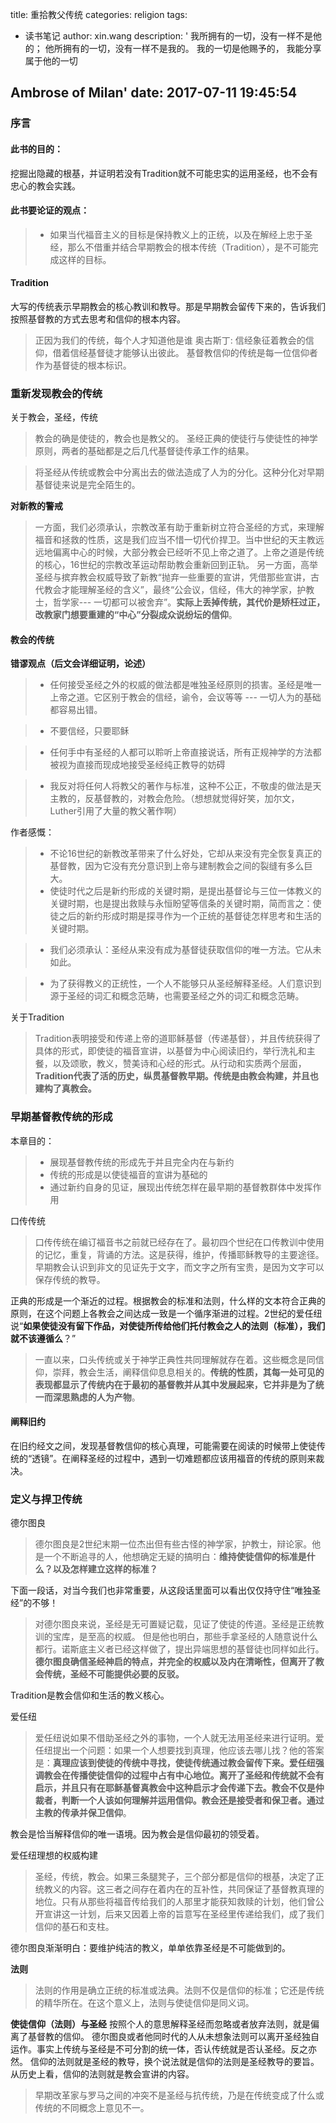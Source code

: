 title: 重拾教父传统
categories: religion
tags:
  - 读书笔记
author: xin.wang
description: '
我所拥有的一切，没有一样不是他的；
他所拥有的一切，没有一样不是我的。
我的一切是他赐予的，
我能分享属于他的一切

Ambrose of Milan'
date: 2017-07-11 19:45:54
-------
### 序言

#### 此书的目的：
挖掘出隐藏的根基，并证明若没有Tradition就不可能忠实的运用圣经，也不会有忠心的教会实践。

#### 此书要论证的观点：
> * 如果当代福音主义的目标是保持教义上的正统，以及在解经上忠于圣经，那么不借重并结合早期教会的根本传统（Tradition），是不可能完成这样的目标。


#### Tradition
大写的传统表示早期教会的核心教训和教导。那是早期教会留传下来的，告诉我们按照基督教的方式去思考和信仰的根本内容。
> 正因为我们的传统，每个人才知道他是谁
> 奥古斯丁:
信经象征着教会的信仰，借着信经基督徒才能够认出彼此。
基督教信仰的传统是每一位信仰者作为基督徒的根本标识。

### 重新发现教会的传统

关于教会，圣经，传统
> 教会的确是使徒的，教会也是教父的。
圣经正典的使徒行与使徒性的神学原则，两者的基础都是之后几代基督徒传承工作的结果。

> 将圣经从传统或教会中分离出去的做法造成了人为的分化。这种分化对早期基督徒来说是完全陌生的。

**对新教的警戒**
> 一方面，我们必须承认，宗教改革有助于重新树立符合圣经的方式，来理解福音和拯救的性质，这是我们应当不惜一切代价捍卫。当中世纪的天主教远远地偏离中心的时候，大部分教会已经听不见上帝之道了。上帝之道是传统的核心，16世纪的宗教改革运动帮助教会重新回到正轨。
另一方面，高举圣经与摈弃教会权威导致了新教“抛弃一些重要的宣讲，凭借那些宣讲，古代教会才能理解圣经的含义”，最终“公会议，信经，伟大的神学家，护教士，哲学家--- 一切都可以被舍弃”。**实际上丢掉传统，其代价是矫枉过正，改教家门想要重建的“中心”分裂成众说纷坛的信仰**。

#### 教会的传统

**错谬观点（后文会详细证明，论述）**
> * 任何接受圣经之外的权威的做法都是唯独圣经原则的损害。圣经是唯一上帝之道。它区别于教会的信经，谕令，会议等等 --- 一切人为的基础都容易出错。

> * 不要信经，只要耶稣

> * 任何手中有圣经的人都可以聆听上帝直接说话，所有正规神学的方法都被视为直接而现成地接受圣经纯正教导的妨碍

> * 我反对将任何人将教父的著作与标准，这种不公正，不敬虔的做法是天主教的，反基督教的，对教会危险。（想想就觉得好笑，加尔文，Luther引用了大量的教父著作啊）

作者感慨：
> * 不论16世纪的新教改革带来了什么好处，它却从来没有完全恢复真正的基督教，因为它没有充分意识到上帝与建制教会之间的裂缝有多么巨大。
> * 使徒时代之后是新约形成的关键时期，是提出基督论与三位一体教义的关键时期，也是提出救赎与永恒盼望等信条的关键时期，简而言之：使徒之后的新约形成时期是探寻作为一个正统的基督徒怎样思考和生活的关键时期。

> * 我们必须承认：圣经从来没有成为基督徒获取信仰的唯一方法。它从未如此。

> * 为了获得教义的正统性，一个人不能够只从圣经解释圣经。人们意识到源于圣经的词汇和概念范畴，也需要圣经之外的词汇和概念范畴。

关于Tradition
> Tradition表明接受和传递上帝的道耶稣基督（传递基督），并且传统获得了具体的形式，即使徒的福音宣讲，以基督为中心阅读旧约，举行洗礼和主餐，以及颂歌，教义，赞美诗和心经的形式。从行动和实质两个层面，**Tradition代表了活的历史，纵贯基督教早期。传统是由教会构建，并且也建构了真教会。**

### 早期基督教传统的形成
本章目的：
> * 展现基督教传统的形成先于并且完全内在与新约
> * 传统的形成是以使徒福音的宣讲为基础的
> * 通过新约自身的见证，展现出传统怎样在最早期的基督教群体中发挥作用


口传传统
> 口传传统在编订福音书之前就已经存在了。最初四个世纪在口传教训中使用的记忆，重复，背诵的方法。这是获得，维护，传播耶稣教导的主要途径。早期教会认识到非文的见证先于文字，而文字之所有宝贵，是因为文字可以保存传统的教导。

正典的形成是一个渐近的过程。根据教会的标准和法则，什么样的文本符合正典的原则，在这个问题上各教会之间达成一致是一个循序渐进的过程。2世纪的爱任纽说“**如果使徒没有留下作品，对使徒所传给他们托付教会之人的法则（标准），我们就不该遵循么**？”

> 一直以来，口头传统或关于神学正典性共同理解就存在着。这些概念是同信仰，崇拜，教会生活，阐释信仰息息相关的。**传统的性质，其每一处可见的表现都显示了传统内在于最初的基督教并从其中发展起来，它并非是为了统一而深思熟虑的人为产物**。

#### 阐释旧约
在旧约经文之间，发现基督教信仰的核心真理，可能需要在阅读的时候带上使徒传统的“透镜”。在阐释圣经的过程中，遇到一切难题都应该用福音的传统的原则来裁决。

### 定义与捍卫传统
德尔图良
> 德尔图良是2世纪末期一位杰出但有些古怪的神学家，护教士，辩论家。他是一个不断追寻的人，他想确定无疑的搞明白：**维持使徒信仰的标准是什么？以及怎样建立这样的标准？**

下面一段话，对当今我们也非常重要，从这段话里面可以看出仅仅持守住“唯独圣经”的不够！
> 对德尔图良来说，圣经是无可置疑记载，见证了使徒的传道。圣经是正统教训的宝库，是至高的权威。
但是他也明白，那些手拿圣经的人随意说什么都行。诺斯底主义者已经这样做了，提出异端思想的基督徒也同样如此行。**德尔图良确信圣经神启的特点，并完全的权威以及内在清晰性，但离开了教会传统，圣经不可能提供必要的反驳。**

Tradition是教会信仰和生活的教义核心。

爱任纽
> 爱任纽说如果不借助圣经之外的事物，一个人就无法用圣经来进行证明。爱任纽提出一个问题：如果一个人想要找到真理，他应该去哪儿找？他的答案是：**真理应该到使徒的传统中寻找，使徒传统通过教会留传下来。爱任纽强调教会在传播使徒信仰的过程中占有中心地位。离开了圣经和传统就不会有启示，并且只有在耶稣基督真教会中这种启示才会传递下去。教会不仅是仲裁者，判断一个人该如何理解并运用信仰。教会还是接受者和保卫者。通过主教的传承并保卫信仰**。

教会是恰当解释信仰的唯一语境。因为教会是信仰最初的领受着。

爱任纽理想的权威构建
> 圣经，传统，教会。如果三条腿凳子，三个部分都是信仰的根基，决定了正统教义的内容。这三者之间存在着内在的互补性，共同保证了基督教真理的地位。只有从那些将福音传给我们的人那里才能获知救赎的计划，他们曾公开宣讲这一计划，后来又因着上帝的旨意写在圣经里传递给我们，成了我们信仰的基石和支柱。

德尔图良渐渐明白：要维护纯洁的教义，单单依靠圣经是不可能做到的。

**法则**
> 法则的作用是确立正统的标准或法典。法则不仅是信仰的标准；它还是传统的精华所在。在这个意义上，法则与使徒信仰是同义词。

**使徒信仰（法则）与圣经**
按照个人的意思解释圣经而忽略或者放弃法则，就是偏离了基督教的信仰。
德尔图良或者他同时代的人从未想象法则可以离开圣经独自运作。事实上传统与圣经是不可分割的统一体，否认传统就是否认圣经。反之亦然。
信仰的法则就是圣经的教导，换个说法就是信仰的法则是圣经教导的要旨。从历史上看，信仰的法则就是教会宣讲的内容。

> 早期改革家与罗马之间的冲突不是圣经与抗传统，乃是在传统变成了什么或传统的不同概念上意见不一。




